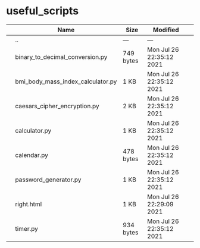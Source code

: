 useful\_scripts
===============

<table><thead><tr class="header"><th></th><th>Name</th><th>Size</th><th>Modified</th><th></th></tr></thead><tbody><tr class="odd"><td></td><td><span class="goup">..</span></td><td>—</td><td>—</td><td></td></tr><tr class="even"><td></td><td><span class="name">binary_to_decimal_conversion.py</span></td><td>749 bytes</td><td>Mon Jul 26 22:35:12 2021</td><td></td></tr><tr class="odd"><td></td><td><span class="name">bmi_body_mass_index_calculator.py</span></td><td>1 KB</td><td>Mon Jul 26 22:35:12 2021</td><td></td></tr><tr class="even"><td></td><td><span class="name">caesars_cipher_encryption.py</span></td><td>2 KB</td><td>Mon Jul 26 22:35:12 2021</td><td></td></tr><tr class="odd"><td></td><td><span class="name">calculator.py</span></td><td>1 KB</td><td>Mon Jul 26 22:35:12 2021</td><td></td></tr><tr class="even"><td></td><td><span class="name">calendar.py</span></td><td>478 bytes</td><td>Mon Jul 26 22:35:12 2021</td><td></td></tr><tr class="odd"><td></td><td><span class="name">password_generator.py</span></td><td>1 KB</td><td>Mon Jul 26 22:35:12 2021</td><td></td></tr><tr class="even"><td></td><td><span class="name">right.html</span></td><td>1 KB</td><td>Mon Jul 26 22:29:09 2021</td><td></td></tr><tr class="odd"><td></td><td><span class="name">timer.py</span></td><td>934 bytes</td><td>Mon Jul 26 22:35:12 2021</td><td></td></tr></tbody></table>
